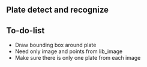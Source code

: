 ## Plate detect and recognize

## To-do-list

- Draw bounding box around plate
- Need only image and points from lib_image
- Make sure there is only one plate from each image
